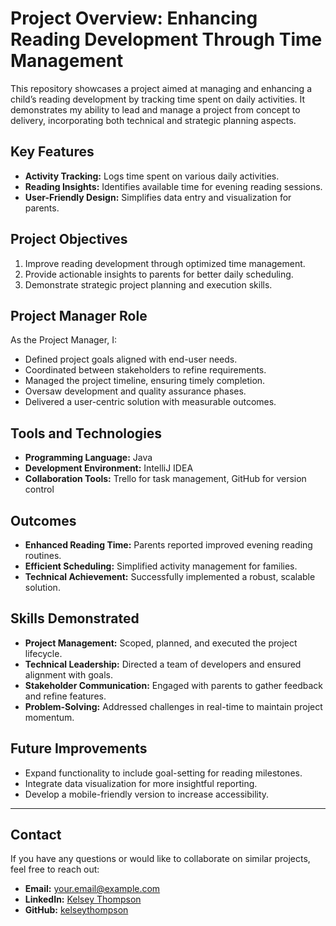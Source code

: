 # Project Overview: Enhancing Reading Development Through Time Management

This repository showcases a project aimed at managing and enhancing a child’s reading development by tracking time spent on daily activities. It demonstrates my ability to lead and manage a project from concept to delivery, incorporating both technical and strategic planning aspects.

## Key Features
- **Activity Tracking:** Logs time spent on various daily activities.
- **Reading Insights:** Identifies available time for evening reading sessions.
- **User-Friendly Design:** Simplifies data entry and visualization for parents.

## Project Objectives
1. Improve reading development through optimized time management.
2. Provide actionable insights to parents for better daily scheduling.
3. Demonstrate strategic project planning and execution skills.

## Project Manager Role
As the Project Manager, I:
- Defined project goals aligned with end-user needs.
- Coordinated between stakeholders to refine requirements.
- Managed the project timeline, ensuring timely completion.
- Oversaw development and quality assurance phases.
- Delivered a user-centric solution with measurable outcomes.

## Tools and Technologies
- **Programming Language:** Java
- **Development Environment:** IntelliJ IDEA
- **Collaboration Tools:** Trello for task management, GitHub for version control

## Outcomes
- **Enhanced Reading Time:** Parents reported improved evening reading routines.
- **Efficient Scheduling:** Simplified activity management for families.
- **Technical Achievement:** Successfully implemented a robust, scalable solution.

## Skills Demonstrated
- **Project Management:** Scoped, planned, and executed the project lifecycle.
- **Technical Leadership:** Directed a team of developers and ensured alignment with goals.
- **Stakeholder Communication:** Engaged with parents to gather feedback and refine features.
- **Problem-Solving:** Addressed challenges in real-time to maintain project momentum.

## Future Improvements
- Expand functionality to include goal-setting for reading milestones.
- Integrate data visualization for more insightful reporting.
- Develop a mobile-friendly version to increase accessibility.

---

## Contact
If you have any questions or would like to collaborate on similar projects, feel free to reach out:

- **Email:** [your.email@example.com](mailto:your.email@example.com)
- **LinkedIn:** [Kelsey Thompson](https://www.linkedin.com/in/kelsey-thompson-959521288/)
- **GitHub:** [kelseythompson](https://github.com/kelseythompson)
